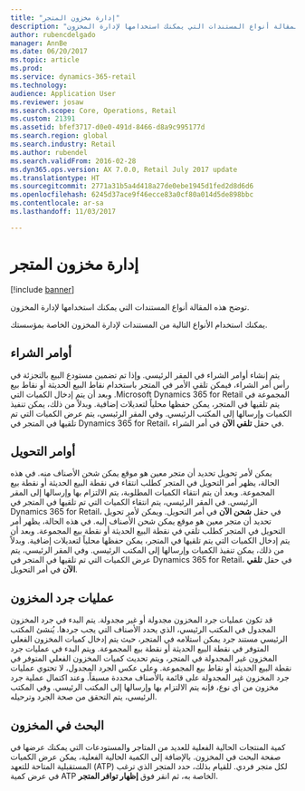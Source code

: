 ```yaml
---
title: "إدارة مخزون المتجر"
description: "توضح هذه المقالة أنواع المستندات التي يمكنك استخدامها لإدارة المخزون."
author: rubencdelgado
manager: AnnBe
ms.date: 06/20/2017
ms.topic: article
ms.prod: 
ms.service: dynamics-365-retail
ms.technology: 
audience: Application User
ms.reviewer: josaw
ms.search.scope: Core, Operations, Retail
ms.custom: 21391
ms.assetid: bfef3717-d0e0-491d-8466-d8a9c995177d
ms.search.region: global
ms.search.industry: Retail
ms.author: rubendel
ms.search.validFrom: 2016-02-28
ms.dyn365.ops.version: AX 7.0.0, Retail July 2017 update
ms.translationtype: HT
ms.sourcegitcommit: 2771a31b5a4d418a27de0ebe1945d1fed2d8d6d6
ms.openlocfilehash: 6245d37ace9f46ecce83a0cf80a014d5de898bbc
ms.contentlocale: ar-sa
ms.lasthandoff: 11/03/2017

---
```


# <a name="manage-store-inventory"></a>إدارة مخزون المتجر

[!include [banner](includes/banner.md)]

توضح هذه المقالة أنواع المستندات التي يمكنك استخدامها لإدارة المخزون.

يمكنك استخدام الأنواع التالية من المستندات لإدارة المخزون الخاصة بمؤسستك.

## <a name="purchase-orders"></a>أوامر الشراء
يتم إنشاء أوامر الشراء في المقر الرئيسي. ‏‫وإذا تم تضمين مستودع البيع بالتجزئة في رأس أمر الشراء، فيمكن تلقي الأمر في المتجر باستخدام نقاط البيع الحديثة أو نقاط بيع المجموعة في Microsoft Dynamics 365 for Retail. وبعد أن يتم إدخال الكميات التي يتم تلقيها في المتجر، يمكن حفظها محلياً لتعديلات إضافية.‬ وبدلاً من ذلك، يمكن تنفيذ الكميات وإرسالها إلى المكتب الرئيسي. وفي المقر الرئيسي، يتم عرض الكميات التي تم تلقيها في المتجر في Dynamics 365 for Retail، في حقل **تلقي الآن** في أمر الشراء.

## <a name="transfer-orders"></a>أوامر التحويل
يمكن لأمر تحويل تحديد أن متجر معين هو موقع يمكن شحن الأصناف منه. في هذه الحالة، يظهر أمر التحويل في المتجر كطلب انتقاء في نقطة البيع الحديثة أو نقطة بيع المجموعة. وبعد أن يتم انتقاء الكميات المطلوبة، يتم الالتزام بها وإرسالها إلى المقر الرئيسي.‬ في المقر الرئيسي، يتم انتقاء الكميات التي تم تلقيها في المتجر في Dynamics 365 for Retail، في حقل **شحن الآن** في أمر التحويل. ويمكن لأمر تحويل تحديد أن متجر معين هو موقع يمكن شحن الأصناف إليه. في هذه الحالة، يظهر أمر التحويل في المتجر كطلب تلقي في نقطة البيع الحديثة أو نقطة بيع المجموعة. وبعد أن يتم إدخال الكميات التي يتم تلقيها في المتجر، يمكن حفظها محلياً لتعديلات إضافية.‬ وبدلاً من ذلك، يمكن تنفيذ الكميات وإرسالها إلى المكتب الرئيسي. وفي المقر الرئيسي، يتم عرض الكميات التي تم تلقيها في المتجر في Dynamics 365 for Retail، في حقل **تلقي الآن** في أمر التحويل.

## <a name="stock-counts"></a>عمليات جرد المخزون
قد تكون عمليات جرد المخزون مجدولة أو غير مجدولة. يتم البدء في جرد المخزون المجدول في المكتب الرئيسي، الذي يحدد الأصناف التي يجب جردها. يُنشئ المكتب الرئيسي مستند جرد يمكن استلامه في المتجر، حيث يتم إدخال كميات المخزون الفعلي المتوفر في نقطة البيع الحديثة أو نقطة بيع المجموعة. ويتم البدء في عمليات جرد المخزون غير المجدولة في المتجر، ويتم تحديث كميات المخزون الفعلي المتوفر في نقطة البيع الحديثة أو نقاط بيع المجموعة. وعلى عكس الجرد المجدول، لا تحتوي عمليات جرد المخزون غير المجدولة على قائمة بالأصناف محددة مسبقاً.‬ وعند اكتمال عملية جرد مخزون من أي نوع، فإنه يتم الالتزام بها وإرسالها إلى المكتب الرئيسي. وفي المكتب الرئيسي، يتم التحقق من صحة الجرد وترحيله.

## <a name="inventory-lookup"></a>البحث في المخزون
كمية المنتجات الحالية الفعلية للعديد من المتاجر والمستودعات التي يمكنك عرضها في صفحة البحث في المخزون. بالإضافة إلى الكمية الحالية الفعلية، يمكن عرض الكميات المستقبلية المتاحة للتعهد (ATP) لكل متجر فردي. للقيام بذلك، حدد المتجر الذي ترغب في عرض كمية ATP الخاصة به، ثم انقر فوق **إظهار توافر المتجر‬**.





